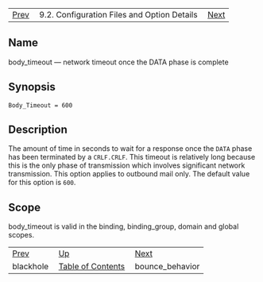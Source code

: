 |     |     |     |
| --- | --- | --- |
| [Prev](conf.ref.blackhole)  | 9.2. Configuration Files and Option Details |  [Next](conf.ref.bounce_behavior.php) |

<a name="conf.ref.body_timeout"></a>
## Name

body_timeout — network timeout once the DATA phase is complete

## Synopsis

`Body_Timeout = 600`

<a name="idp8350880"></a>
## Description

The amount of time in seconds to wait for a response once the `DATA` phase has been terminated by a `CRLF.CRLF`. This timeout is relatively long because this is the only phase of transmission which involves significant network transmission. This option applies to outbound mail only. The default value for this option is `600`.

<a name="idp8354096"></a>
## Scope

body_timeout is valid in the binding, binding_group, domain and global scopes.

|     |     |     |
| --- | --- | --- |
| [Prev](conf.ref.blackhole)  | [Up](conf.ref.files.php) |  [Next](conf.ref.bounce_behavior.php) |
| blackhole  | [Table of Contents](index) |  bounce_behavior |
